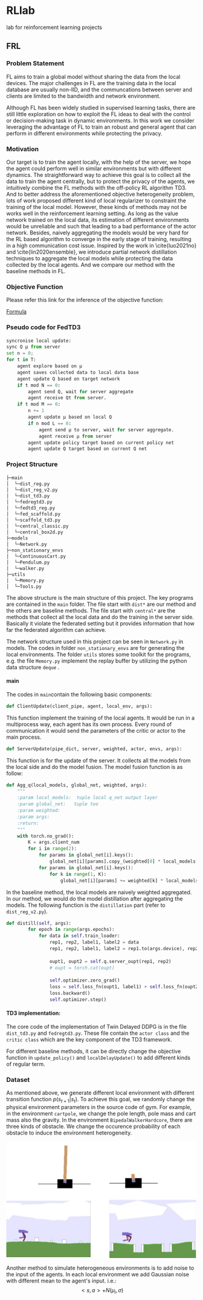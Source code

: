 # RLlab
lab for reinforcement learning projects

## FRL

### Problem Statement

FL aims to train a global model without sharing the data from the local devices. The major challenges in FL are the training data in the local database are usually non-IID, and the communcations between server and clients are limited to the bandwidth and network environment. 

Although FL has been widely studied in supervised learning tasks, there are still little exploration on how to exploit the FL ideas to deal with the control or decision-making task in dynamic environments. In this work we consider leveraging the advantage of FL to train an robust and general agent that can perform in different environments while protecting the privacy.

### Motivation

Our target is to train the agent locally, with the help of the server, we hope the agent could perform well in similar environments but with different dynamics. The straightforward way to achieve this goal is to collect all the data to train the agent centrally, but to protect the privacy of the agents, we intuitively combine the FL methods with the off-policy RL algorithm TD3. And to better address the aforementioned objective heterogeneity problem, lots of work proposed different kind of local regularizer to constraint the training of the local model. However, these kinds of methods may not be works well in the reinforcement learning setting. As long as the value network trained on the local data, its estimation of different environments would be unreliable and such that leading to a bad performance of the actor network. Besides, naively aggregating the models would be very hard for the RL based algorithm to converge in the early stage of training, resulting in a high communication cost issue. Inspired by the work in \cite{luo2021no} and \cite{lin2020ensemble}, we introduce partial network distillation techniques to aggregate the local models while protecting the data collected by the local agents. And we compare our method with the baseline methods in FL.

### Objective Function

Please refer this link for the inference of the objective function:

[Formula](Formula.ipynb)

### Pseudo code for FedTD3

```python
syncronise local update:
sync Q μ from server
set n = 0;
for t in T:
	agent explore based on μ
	agent saves collected data to local data base
	agent update Q based on target network
	if t mod N == 0:
		agent send Q, wait for server aggregate
		agent receive Qt from server.
	if t mod M == 0:
        n += 1
		agent update μ based on local Q
        if n mod L == 0:
			agent send μ to server, wait for server aggregate.
			agent receive μ from server
		agent update policy target based on current policy net
        agent update Q target based on current Q net
```

### Project Structure

```shell
├─main
│  └─dist_reg.py
│  └─dist_reg_v2.py
│  └─dist_td3.py
│  └─fedregtd3.py
│  └─fedtd3_reg.py
│  └─fed_scaffold.py
│  └─scaffold_td3.py
│  └─central_classic.py
│  └─central_box2d.py
├─models
│  └─Network.py
├─non_stationary_envs
│  └─ContinuousCart.py
│  └─Pendulum.py
│  └─walker.py
├─utils
│  └─Memory.py
│  └─Tools.py
```

The above structure is the main structure of this project. The key programs are contained in the `main` folder. The file start with `dist*` are our method and the others are baseline methods. The file start with `central*` are the methods that collect all the local data and do the training in the server side. Basically it violate the federated setting but it provides information that how far the federated algorithm can achieve.

The network structure used in this project can be seen in `Network.py` in models. The codes in folder `non_stationary_envs` are for generating the local environments. The folder `utils` stores some toolkit for the programs, e.g. the file `Memory.py` implement the replay buffer by utilizing the python data structure `deque` .

#### main

The codes in `main`contain the following basic components: 

```python
def ClientUpdate(client_pipe, agent, local_env, args):
```

This function implement the training of the local agents. It would be run in a multiprocess way, each agent has its own process. Every round of communication it would send the parameters of the critic or actor to the main process.

```python
def ServerUpdate(pipe_dict, server, weighted, actor, envs, args): 
```

This function is for the update of the server. It collects all the models from the local side and do the model fusion. The model fusion function is as follow:

```python
def Agg_q(local_models, global_net, weighted, args):
    """
    :param local_models:  tuple local q_net output layer
    :param global_net:   tuple too
    :param weighted: 
    :param args: 
    :return: 
    """
    with torch.no_grad():
        K = args.client_num
        for i in range(2):
            for params in global_net[i].keys():
                global_net[i][params].copy_(weighted[0] * local_models[0][i][params])
            for params in global_net[i].keys():
                for k in range(1, K):
                    global_net[i][params] += weighted[k] * local_models[k][i][params]
```

In the baseline method, the local models are naively weighted aggregated. In our method, we would do the model distillation after aggregating the  models. The following function is the `distillation` part (refer to `dist_reg_v2.py`).

```python
def distill(self, args):
        for epoch in range(args.epochs):
            for data in self.train_loader:
                rep1, rep2, label1, label2 = data
                rep1, rep2, label1, label2 = rep1.to(args.device), rep2.to(args.device), label1.to(args.device), label2.to(args.device)

                oupt1, oupt2 = self.q.server_oupt(rep1, rep2)
                # oupt = torch.cat(oupt)

                self.optimizer.zero_grad()
                loss = self.loss_fn(oupt1, label1) + self.loss_fn(oupt2, label2)
                loss.backward()
                self.optimizer.step()
```

#### TD3 implementation:

The core code of the implementation of Twin Delayed DDPG is in the file `dist_td3.py` and `fedregtd3.py`. These file contain the `actor class` and the `critic class` which are the key component of the TD3 framework.

For different baseline methods, it can be directly change the objective function in `update_policy()` and `localDelayUpdate()` to add different kinds of regular term.

### Dataset

As mentioned above,  we generate different local environment with different transition function $p(s_{t+1}|s_t)$.  To achieve this goal,  we randomly change the physical environment parameters in the source code of gym. For example, in the environment `cartpole`, we change the pole length, pole mass and cart mass also the gravity. In the environment `BipedalWalkerHardcore`,   there are three kinds of obstacle. We change the occurence probability of each obstacle to induce the environment heterogeneity. 

![ens](README.assets/ens.jpg)

Another method to simulate heterogeneous environments is to add noise to the input of the agents. In each local environment we add Gaussian noise with different mean to the agent's input. i.e.:
$$
<s,a> + N(\mu_i, \sigma)
$$

